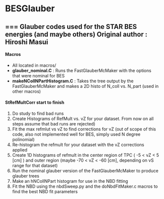 # BESGlauber
===
Glauber codes used for the STAR BES energies (and maybe others)
Original author : Hiroshi Masui
---

#### Macros
- All located in macros/
- **glauber_nominal.C** : Runs the FastGlauberMcMaker with the options that were nominal for BES
- **makeNCollNPartHistogram.C** : Takes the tree output by the FastGlauberMcMaker and makes a 2D histo of N\_coll vs. N\_part (used in other macros)



#### StRefMultCorr start to finish
1. Do study to find bad runs
2. Create Histograms of RefMult vs. vZ for your dataset. From now on all steps assume that bad runs are rejected)
3. Fit the max refmlut vs vZ to find corrections for vZ (out of scope of this code, also not implemented well for BES, simply used N degree polinomial)
4. Re-histogram the refmult for your dataset with the vZ corrections applied
5. Create 1D histograms of refmult in the center region of TPC ( -5 < vZ < 5 [cm] ) and outer region (maybe -70 < vZ < -60 [cm], depending on vS range for that dataset)
6. Run the nominal glauber version of the FastGlauberMcMaker to produce glauber trees
7. Make an hNCollNPart histogram for use in the NBD fitting
8. Fit the NBD using the nbdSweep.py and the doNbdFitMaker.c macros to find the best NBD fit parameters
